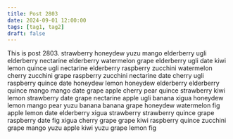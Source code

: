 ```yaml
---
title: Post 2803
date: 2024-09-01 12:00:00
tags: [tag1, tag2]
draft: false
---
```

This is post 2803.
strawberry
honeydew
yuzu
mango
elderberry
ugli
elderberry
nectarine
elderberry
watermelon
grape
elderberry
ugli
date
kiwi
lemon
quince
ugli
nectarine
elderberry
raspberry
zucchini
watermelon
cherry
zucchini
grape
raspberry
zucchini
nectarine
date
cherry
ugli
raspberry
quince
date
honeydew
lemon
honeydew
elderberry
elderberry
quince
mango
mango
date
grape
apple
cherry
pear
quince
strawberry
kiwi
lemon
strawberry
date
grape
nectarine
apple
ugli
banana
xigua
honeydew
lemon
mango
pear
yuzu
banana
banana
grape
honeydew
watermelon
fig
apple
lemon
date
elderberry
xigua
strawberry
strawberry
quince
grape
raspberry
date
fig
xigua
cherry
grape
grape
kiwi
raspberry
quince
zucchini
grape
mango
yuzu
apple
kiwi
yuzu
grape
lemon
fig
